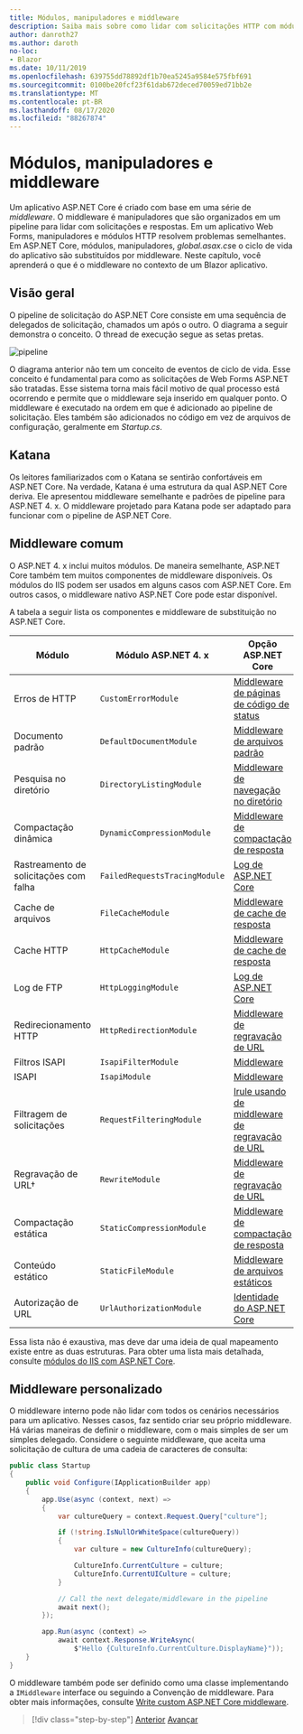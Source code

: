 ```yaml
---
title: Módulos, manipuladores e middleware
description: Saiba mais sobre como lidar com solicitações HTTP com módulos, manipuladores e middleware.
author: danroth27
ms.author: daroth
no-loc:
- Blazor
ms.date: 10/11/2019
ms.openlocfilehash: 639755dd78892df1b70ea5245a9584e575fbf691
ms.sourcegitcommit: 0100be20fcf23f61dab672deced70059ed71bb2e
ms.translationtype: MT
ms.contentlocale: pt-BR
ms.lasthandoff: 08/17/2020
ms.locfileid: "88267874"
---
```

# <a name="modules-handlers-and-middleware"></a>Módulos, manipuladores e middleware

Um aplicativo ASP.NET Core é criado com base em uma série de *middleware*. O middleware é manipuladores que são organizados em um pipeline para lidar com solicitações e respostas. Em um aplicativo Web Forms, manipuladores e módulos HTTP resolvem problemas semelhantes. Em ASP.NET Core, módulos, manipuladores, *global.asax.cs*e o ciclo de vida do aplicativo são substituídos por middleware. Neste capítulo, você aprenderá o que é o middleware no contexto de um Blazor aplicativo.

## <a name="overview"></a>Visão geral

O pipeline de solicitação do ASP.NET Core consiste em uma sequência de delegados de solicitação, chamados um após o outro. O diagrama a seguir demonstra o conceito. O thread de execução segue as setas pretas.

![pipeline](media/middleware/request-delegate-pipeline.png)

O diagrama anterior não tem um conceito de eventos de ciclo de vida. Esse conceito é fundamental para como as solicitações de Web Forms ASP.NET são tratadas. Esse sistema torna mais fácil motivo de qual processo está ocorrendo e permite que o middleware seja inserido em qualquer ponto. O middleware é executado na ordem em que é adicionado ao pipeline de solicitação. Eles também são adicionados no código em vez de arquivos de configuração, geralmente em *Startup.cs*.

## <a name="katana"></a>Katana

Os leitores familiarizados com o Katana se sentirão confortáveis em ASP.NET Core. Na verdade, Katana é uma estrutura da qual ASP.NET Core deriva. Ele apresentou middleware semelhante e padrões de pipeline para ASP.NET 4. x. O middleware projetado para Katana pode ser adaptado para funcionar com o pipeline de ASP.NET Core.

## <a name="common-middleware"></a>Middleware comum

O ASP.NET 4. x inclui muitos módulos. De maneira semelhante, ASP.NET Core também tem muitos componentes de middleware disponíveis. Os módulos do IIS podem ser usados em alguns casos com ASP.NET Core. Em outros casos, o middleware nativo ASP.NET Core pode estar disponível.

A tabela a seguir lista os componentes e middleware de substituição no ASP.NET Core.

|Módulo                 |Módulo ASP.NET 4. x           |Opção ASP.NET Core|
|-----------------------|-----------------------------|-------------------|
|Erros de HTTP            |`CustomErrorModule`          |[Middleware de páginas de código de status](/aspnet/core/fundamentals/error-handling#usestatuscodepages)|
|Documento padrão       |`DefaultDocumentModule`      |[Middleware de arquivos padrão](/aspnet/core/fundamentals/static-files#serve-a-default-document)|
|Pesquisa no diretório     |`DirectoryListingModule`     |[Middleware de navegação no diretório](/aspnet/core/fundamentals/static-files#enable-directory-browsing)|
|Compactação dinâmica    |`DynamicCompressionModule`   |[Middleware de compactação de resposta](/aspnet/core/performance/response-compression)|
|Rastreamento de solicitações com falha|`FailedRequestsTracingModule`|[Log de ASP.NET Core](/aspnet/core/fundamentals/logging/index#tracesource-provider)|
|Cache de arquivos           |`FileCacheModule`            |[Middleware de cache de resposta](/aspnet/core/performance/caching/middleware)|
|Cache HTTP           |`HttpCacheModule`            |[Middleware de cache de resposta](/aspnet/core/performance/caching/middleware)|
|Log de FTP           |`HttpLoggingModule`          |[Log de ASP.NET Core](/aspnet/core/fundamentals/logging/index)|
|Redirecionamento HTTP       |`HttpRedirectionModule`      |[Middleware de regravação de URL](/aspnet/core/fundamentals/url-rewriting)|
|Filtros ISAPI          |`IsapiFilterModule`          |[Middleware](/aspnet/core/fundamentals/middleware/index)|
|ISAPI                  |`IsapiModule`                |[Middleware](/aspnet/core/fundamentals/middleware/index)|
|Filtragem de solicitações      |`RequestFilteringModule`     |[Irule usando de middleware de regravação de URL](/aspnet/core/fundamentals/url-rewriting#irule-based-rule)|
|Regravação de URL&#8224;   |`RewriteModule`              |[Middleware de regravação de URL](/aspnet/core/fundamentals/url-rewriting)|
|Compactação estática     |`StaticCompressionModule`    |[Middleware de compactação de resposta](/aspnet/core/performance/response-compression)|
|Conteúdo estático         |`StaticFileModule`           |[Middleware de arquivos estáticos](/aspnet/core/fundamentals/static-files)|
|Autorização de URL      |`UrlAuthorizationModule`     |[Identidade do ASP.NET Core](/aspnet/core/security/authentication/identity)|

Essa lista não é exaustiva, mas deve dar uma ideia de qual mapeamento existe entre as duas estruturas. Para obter uma lista mais detalhada, consulte [módulos do IIS com ASP.NET Core](/aspnet/core/host-and-deploy/iis/modules).

## <a name="custom-middleware"></a>Middleware personalizado

O middleware interno pode não lidar com todos os cenários necessários para um aplicativo. Nesses casos, faz sentido criar seu próprio middleware. Há várias maneiras de definir o middleware, com o mais simples de ser um simples delegado. Considere o seguinte middleware, que aceita uma solicitação de cultura de uma cadeia de caracteres de consulta:

```csharp
public class Startup
{
    public void Configure(IApplicationBuilder app)
    {
        app.Use(async (context, next) =>
        {
            var cultureQuery = context.Request.Query["culture"];

            if (!string.IsNullOrWhiteSpace(cultureQuery))
            {
                var culture = new CultureInfo(cultureQuery);

                CultureInfo.CurrentCulture = culture;
                CultureInfo.CurrentUICulture = culture;
            }

            // Call the next delegate/middleware in the pipeline
            await next();
        });

        app.Run(async (context) =>
            await context.Response.WriteAsync(
                $"Hello {CultureInfo.CurrentCulture.DisplayName}"));
    }
}
```

O middleware também pode ser definido como uma classe implementando a `IMiddleware` interface ou seguindo a Convenção de middleware. Para obter mais informações, consulte [Write custom ASP.NET Core middleware](/aspnet/core/fundamentals/middleware/write).

>[!div class="step-by-step"]
>[Anterior](data.md) 
> [Avançar](config.md)
